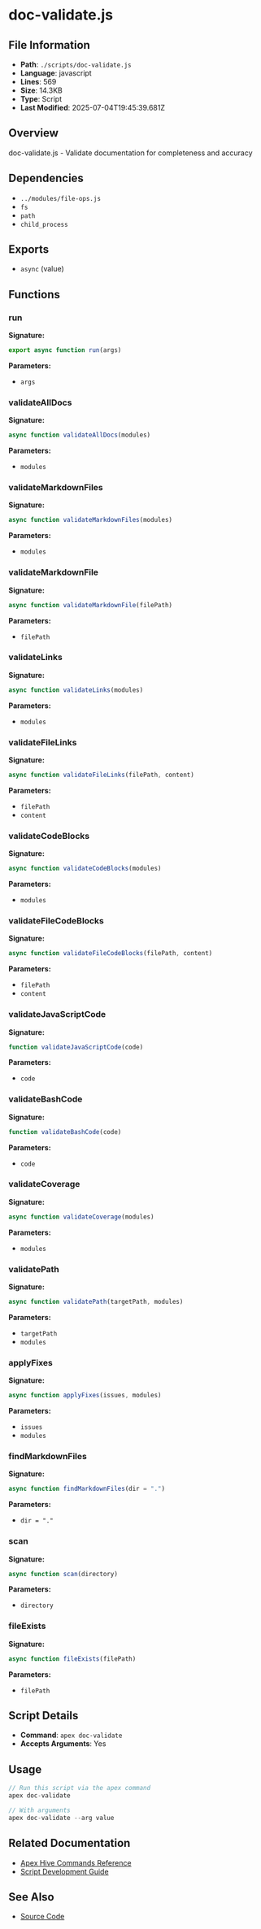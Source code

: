 # doc-validate.js

## File Information

- **Path**: `./scripts/doc-validate.js`
- **Language**: javascript
- **Lines**: 569
- **Size**: 14.3KB
- **Type**: Script
- **Last Modified**: 2025-07-04T19:45:39.681Z

## Overview

doc-validate.js - Validate documentation for completeness and accuracy

## Dependencies

- `../modules/file-ops.js`
- `fs`
- `path`
- `child_process`

## Exports

- `async` (value)

## Functions

### run

**Signature:**
```javascript
export async function run(args)
```

**Parameters:**
- `args`

### validateAllDocs

**Signature:**
```javascript
async function validateAllDocs(modules)
```

**Parameters:**
- `modules`

### validateMarkdownFiles

**Signature:**
```javascript
async function validateMarkdownFiles(modules)
```

**Parameters:**
- `modules`

### validateMarkdownFile

**Signature:**
```javascript
async function validateMarkdownFile(filePath)
```

**Parameters:**
- `filePath`

### validateLinks

**Signature:**
```javascript
async function validateLinks(modules)
```

**Parameters:**
- `modules`

### validateFileLinks

**Signature:**
```javascript
async function validateFileLinks(filePath, content)
```

**Parameters:**
- `filePath`
- `content`

### validateCodeBlocks

**Signature:**
```javascript
async function validateCodeBlocks(modules)
```

**Parameters:**
- `modules`

### validateFileCodeBlocks

**Signature:**
```javascript
async function validateFileCodeBlocks(filePath, content)
```

**Parameters:**
- `filePath`
- `content`

### validateJavaScriptCode

**Signature:**
```javascript
function validateJavaScriptCode(code)
```

**Parameters:**
- `code`

### validateBashCode

**Signature:**
```javascript
function validateBashCode(code)
```

**Parameters:**
- `code`

### validateCoverage

**Signature:**
```javascript
async function validateCoverage(modules)
```

**Parameters:**
- `modules`

### validatePath

**Signature:**
```javascript
async function validatePath(targetPath, modules)
```

**Parameters:**
- `targetPath`
- `modules`

### applyFixes

**Signature:**
```javascript
async function applyFixes(issues, modules)
```

**Parameters:**
- `issues`
- `modules`

### findMarkdownFiles

**Signature:**
```javascript
async function findMarkdownFiles(dir = ".")
```

**Parameters:**
- `dir = "."`

### scan

**Signature:**
```javascript
async function scan(directory)
```

**Parameters:**
- `directory`

### fileExists

**Signature:**
```javascript
async function fileExists(filePath)
```

**Parameters:**
- `filePath`

## Script Details

- **Command**: `apex doc-validate`
- **Accepts Arguments**: Yes

## Usage

```javascript
// Run this script via the apex command
apex doc-validate

// With arguments
apex doc-validate --arg value
```

## Related Documentation

- [Apex Hive Commands Reference](../../architecture/reference/commands/)
- [Script Development Guide](../../development/scripts/)

## See Also

- [Source Code](./scripts/doc-validate.js)
